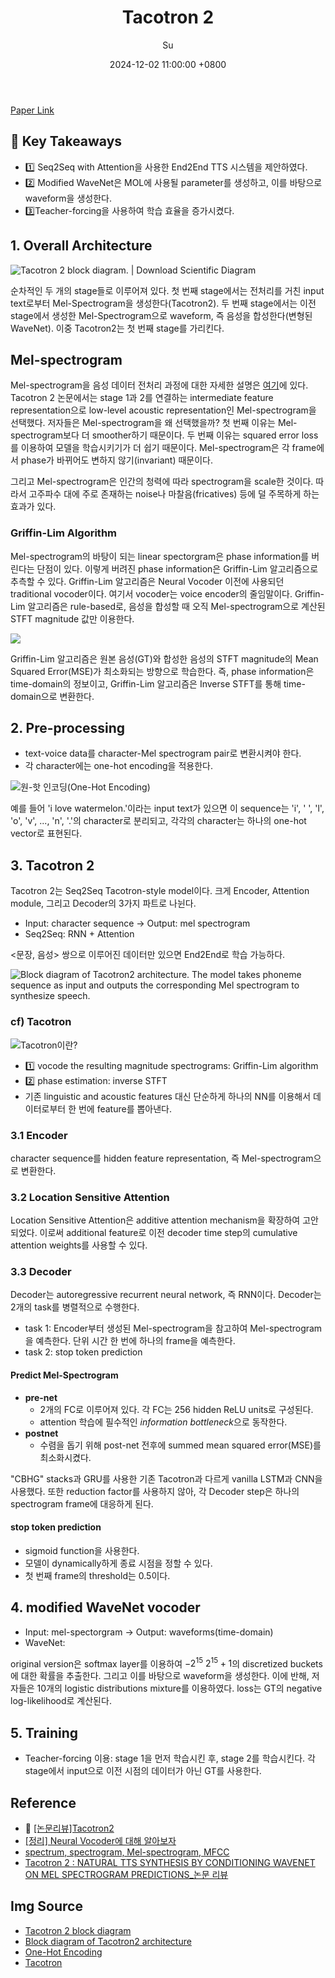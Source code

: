 ﻿---
title: Tacotron 2
author: Su
date: 2024-12-02 11:00:00 +0800
categories: [Paper Review]
tags: [Audio]
pin: false
use_math: true
---

[Paper Link](https://arxiv.org/pdf/1712.05884v2)


## 🍉 Key Takeaways
- 1️⃣ Seq2Seq with Attention을 사용한 End2End TTS 시스템을 제안하였다.
- 2️⃣ Modified WaveNet은 MOL에 사용될 parameter를 생성하고, 이를 바탕으로 waveform을 생성한다.
- 3️⃣Teacher-forcing을 사용하여 학습 효율을 증가시켰다. 

## 1. Overall Architecture
![Tacotron 2 block diagram. | Download Scientific Diagram](https://www.researchgate.net/publication/372171671/figure/fig2/AS:11431281173032190@1688733866596/Tacotron-2-block-diagram.ppm)

순차적인 두 개의 stage들로 이루어져 있다. 첫 번째 stage에서는  전처리를 거친 input text로부터 Mel-Spectrogram을 생성한다(Tacotron2). 두 번째 stage에서는 이전 stage에서 생성한 Mel-Spectrogram으로 waveform, 즉 음성을 합성한다(변형된 WaveNet). 이중 Tacotron2는 첫 번째 stage를 가리킨다. 


## Mel-spectrogram

Mel-spectrogram을 음성 데이터 전처리 과정에 대한 자세한 설명은 [여기]()에 있다. 
Tacotron 2 논문에서는 stage 1과 2를 연결하는 intermediate feature representation으로 low-level acoustic representation인 Mel-spectrogram을 선택했다. 저자들은 Mel-spectrogram을 왜 선택했을까?
첫 번째 이유는 Mel-spectrogram보다 더 smoother하기 때문이다. 두 번째 이유는 squared error loss를 이용하여 모델을 학습시키기가 더 쉽기 때문이다. Mel-spectrogram은 각 frame에서 phase가 바뀌어도 변하지 않기(invariant) 때문이다.  

그리고 Mel-spectrogram은 인간의 청력에 따라 spectrogram을 scale한 것이다. 따라서 고주파수 대에 주로 존재하는 noise나 마찰음(fricatives) 등에 덜 주목하게 하는 효과가 있다. 

### Griffin-Lim Algorithm
Mel-spectrogram의 바탕이 되는 linear spectorgram은 phase information를 버린다는 단점이 있다. 이렇게 버려진 phase information은 Griffin-Lim 알고리즘으로 추측할 수 있다. 
Griffin-Lim 알고리즘은 Neural Vocoder 이전에 사용되던 traditional vocoder이다. 여기서 vocoder는 voice encoder의 줄임말이다. 
Griffin-Lim 알고리즘은 rule-based로, 음성을 합성할 때 오직 Mel-spectrogram으로 계산된 STFT magnitude 값만 이용한다. 

![](https://blog.kakaocdn.net/dn/qEPsL/btqY7o9Fikn/vh3d1mvOKDkRN54hjPBPcK/img.png)

Griffin-Lim 알고리즘은 원본 음성(GT)와 합성한 음성의 STFT magnitude의 Mean Squared Error(MSE)가 최소화되는 방향으로 학습한다.
즉, phase information은 time-domain의 정보이고, Griffin-Lim 알고리즘은 Inverse STFT를 통해 time-domain으로 변환한다. 


## 2. Pre-processing
- text-voice data를 character-Mel spectrogram pair로 변환시켜야 한다. 
- 각 character에는 one-hot encoding을 적용한다. 

![원-핫 인코딩(One-Hot Encoding)](https://velog.velcdn.com/images/growthmindset/post/587b3ead-62ac-4309-af97-74d723c65e13/image.png)

예를 들어 'i love watermelon.'이라는 input text가 있으면 이 sequence는 'i', ' ', 'l', 'o', 'v', ..., 'n', '.'의 character로 분리되고, 각각의 character는 하나의 one-hot vector로 표현된다. 

## 3. Tacotron 2
Tacotron 2는 Seq2Seq Tacotron-style model이다. 크게 Encoder, Attention module, 그리고 Decoder의 3가지 파트로 나뉜다. 

- Input: character sequence -> Output: mel spectrogram 
- Seq2Seq: RNN + Attention

<문장, 음성> 쌍으로 이루어진 데이터만 있으면 End2End로 학습 가능하다. 

![Block diagram of Tacotron2 architecture. The model takes phoneme sequence as input and outputs the corresponding Mel spectrogram to synthesize speech.](https://www.researchgate.net/publication/332775750/figure/fig1/AS:753569674309632@1556676419489/Block-diagram-of-Tacotron2-architecture-The-model-takes-phoneme-sequence-as-input-and.png)

### cf) Tacotron
![Tacotron이란?](https://blog.kakaocdn.net/dn/vYu6u/btqFKlpYeQg/yzZIMAYsCkzV6IXmkuF791/img.png)
- 1️⃣ vocode the resulting magnitude spectrograms: Griffin-Lim algorithm
- 2️⃣ phase estimation: inverse STFT
-  기존 linguistic and acoustic features 대신 단순하게 하나의 NN를 이용해서 데이터로부터 한 번에 feature를 뽑아낸다.

### 3.1 Encoder
character sequence를 hidden feature representation, 즉 Mel-spectrogram으로 변환한다.

### 3.2 Location Sensitive Attention
Location Sensitive Attention은 additive attention mechanism을 확장하여 고안되었다. 이로써 additional feature로 이전 decoder time step의 cumulative attention weights를 사용할 수 있다. 

### 3.3 Decoder
Decoder는 autoregressive recurrent neural network, 즉 RNN이다. Decoder는 2개의 task를 병렬적으로 수행한다. 
- task 1: Encoder부터 생성된 Mel-spectrogram을 참고하여 Mel-spectrogram을 예측한다. 단위 시간 한 번에 하나의 frame을 예측한다.
- task 2: stop token prediction

#### Predict Mel-Spectrogram 
- **pre-net**
	- 2개의 FC로 이루어져 있다. 각 FC는 256 hidden ReLU units로 구성된다.
	- attention 학습에 필수적인 *information bottleneck*으로 동작한다. 
- **postnet**
	- 수렴을 돕기 위해 post-net 전후에 summed mean squared error(MSE)를 최소화시켰다. 

"CBHG" stacks과 GRU를 사용한 기존 Tacotron과 다르게 vanilla LSTM과 CNN을 사용했다. 또한 reduction factor를 사용하지 않아, 각 Decoder step은 하나의 spectrogram frame에 대응하게 된다.

#### stop token prediction
- sigmoid function을 사용한다.
- 모델이 dynamically하게 종료 시점을 정할 수 있다. 
- 첫 번째 frame의 threshold는 0.5이다.


## 4. modified WaveNet vocoder
- Input: mel-spectorgram -> Output: waveforms(time-domain)
- WaveNet: 

original version은 softmax layer를 이용하여 $-2^{15}~2^{15}+1$의 discretized buckets에 대한 확률을 추출한다. 그리고 이를 바탕으로 waveform을 생성한다.
이에 반해, 저자들은 10개의 logistic distributions mixture를 이용하였다. loss는 GT의 negative log-likelihood로 계산된다. 

## 5. Training
- Teacher-forcing 이용: stage 1을 먼저 학습시킨 후, stage 2를 학습시킨다. 각 stage에서 input으로 이전 시점의 데이터가 아닌 GT를 사용한다. 

## Reference

- 🌟 [[논문리뷰]Tacotron2](https://joungheekim.github.io/2020/10/08/paper-review/)
- [[정리] Neural Vocoder에 대해 알아보자](https://cvml.tistory.com/14)
- [spectrum, spectrogram, Mel-spectrogram, MFCC](https://jeongwooyeol0106.tistory.com/109)
- [Tacotron 2 : NATURAL TTS SYNTHESIS BY CONDITIONING WAVENET ON MEL SPECTROGRAM PREDICTIONS_논문 리뷰](https://velog.io/@diddu/%EB%85%BC%EB%AC%B8-%EB%A6%AC%EB%B7%B0-Tacotron-2-NATURAL-TTS-SYNTHESIS-BY-CONDITIONING-WAVENET-ON-MEL-SPECTROGRAM-PREDICTIONS)

## Img Source
- [Tacotron 2 block diagram](https://www.researchgate.net/figure/Tacotron-2-block-diagram_fig2_372171671)
- [Block diagram of Tacotron2 architecture](https://www.researchgate.net/figure/Block-diagram-of-Tacotron2-architecture-The-model-takes-phoneme-sequence-as-input-and_fig1_332775750)
- [One-Hot Encoding](https://velog.io/@growthmindset/%EC%9B%90-%ED%95%AB-%EC%9D%B8%EC%BD%94%EB%94%A9One-Hot-Encoding)
- [Tacotron](https://ahnjg.tistory.com/95)

